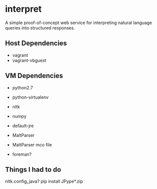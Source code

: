 interpret
=========

A simple proof-of-concept web service for interpreting natural language queries into structured responses.

Host Dependencies
-----------------
 
 * vagrant
 * vagrant-vbguest

VM Dependencies
---------------
 
 * python2.7
 * python-virtualenv
 * nltk
 * numpy

 * default-jre
 * MaltParser
 * MaltParser mco file

 * foreman?


Things I had to do
------------------
nltk.config\_java?
pip install JPype*.zip
